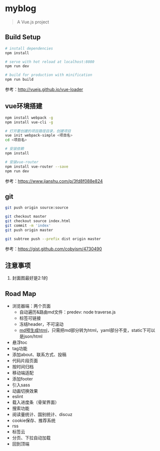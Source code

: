 # myblog

> A Vue.js project

## Build Setup

``` bash
# install dependencies
npm install

# serve with hot reload at localhost:8080
npm run dev

# build for production with minification
npm run build
```

参考：http://vuejs.github.io/vue-loader

## vue环境搭建
``` bash
npm install webpack -g
npm install vue-cli -g

# 打开要创建的项目路径目录，创建项目
vue init webpack-simple <项目名>
cd <项目名>

# 安装依赖
npm install

# 安装vue-router 
npm install vue-router --save
npm run dev
```

参考：https://www.jianshu.com/p/3fd8f088e824

## git
```sh
git push origin source:source

git checkout master
git checkout source index.html
git commit -m 'index'
git push origin master

git subtree push --prefix dist origin master
```

参考：https://gist.github.com/cobyism/4730490

## 注意事项
1. 封面图最好是2:1的

## Road Map
- 浏览器端：两个页面
  - 自动遍历&路由md文件：predev: node traverse.js
  - 标签可链接
  - 冻结header，不可滚动
  - [md预生成html](https://github.com/markedjs/marked)，只需把md部分转为html，yaml部分不变，static下可以是json/html
- 悬浮toc
- tag功能
- 添加about、联系方式、投稿
- 代码片段页面
- 按时间归档
- 移动端适配
- 添加footer
- 引入sass
- 动画切换效果
- eslint
- 载入进度条（骨架界面）
- 搜索功能
- 阅读量统计、国别统计、discuz
- cookie保存、推荐系统
- rss
- 标签云
- 分页、下拉自动加载
- 回到顶端
